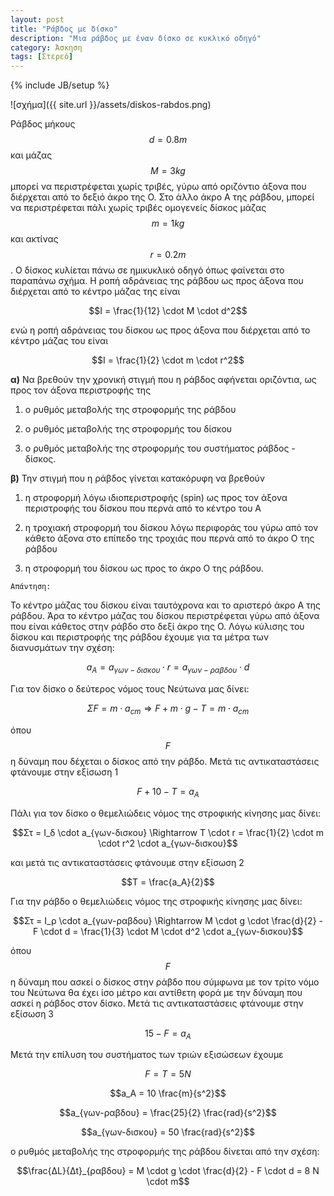 ```yaml
---
layout: post
title: "Ράβδος με δίσκο"
description: "Μια ράβδος με έναν δίσκο σε κυκλικό οδηγό"
category: Άσκηση
tags: [Στερεό]
---
```

{% include JB/setup %}


![σχήμα]({{ site.url }}/assets/diskos-rabdos.png) 


Ράβδος μήκους $$d = 0.8m$$ και μάζας $$M = 3kg$$ μπορεί να περιστρέφεται χωρίς τριβές, γύρω από οριζόντιο άξονα που διέρχεται από το δεξιό άκρο της Ο. Στο άλλο άκρο Α της ράβδου, μπορεί να περιστρέφεται πάλι χωρίς τριβές ομογενείς δίσκος μάζας $$m = 1kg$$ και ακτίνας $$r = 0.2m$$. O δίσκος κυλίεται πάνω σε ημικυκλικό οδηγό όπως φαίνεται στο παραπάνω σχήμα. Η ροπή αδράνειας της ράβδου ως προς άξονα που διέρχεται από το κέντρο μάζας της είναι

$$I = \frac{1}{12} \cdot M \cdot d^2$$

ενώ η ροπή αδράνειας του δίσκου ως προς άξονα που διέρχεται από το κέντρο μάζας του είναι

$$I = \frac{1}{2} \cdot m \cdot r^2$$


**α)** Να βρεθούν την χρονική στιγμή που η ράβδος αφήνεται οριζόντια, ως προς τον άξονα περιστροφής της

1) ο ρυθμός μεταβολής της στροφορμής της ράβδου 

2) ο ρυθμός μεταβολής της στροφορμής του δίσκου

3) ο ρυθμός μεταβολής της στροφορμής του συστήματος ράβδος - δίσκος.

**β)** Την στιγμή που η ράβδος γίνεται κατακόρυφη να βρεθούν 

1) η στροφορμή λόγω ιδιοπεριστροφής (spin) ως προς τον άξονα περιστροφής του δίσκου που περνά από το κέντρο του Α 

2) η τροχιακή στροφορμή του δίσκου λόγω περιφοράς του γύρω από τον κάθετο άξονα στο επίπεδο της τροχιάς που περνά από το άκρο Ο της ράβδου

3) η στροφορμή του δίσκου ως προς το άκρο Ο της ράβδου.


`Απάντηση:`


To κέντρο μάζας του δίσκου είναι ταυτόχρονα και το αριστερό άκρο Α της ράβδου. Άρα το κέντρο μάζας του δίσκου περιστρέφεται γύρω από άξονα που είναι κάθετος στην ράβδο στο δεξί άκρο της Ο. Λόγω κύλισης του δίσκου και περιστροφής της ράβδου έχουμε για τα μέτρα των διανυσμάτων την σχέση:

$$a_A = a_{γων-δισκου} \cdot r = a_{γων-ραβδου} \cdot d$$

Για τον δίσκο ο δεύτερος νόμος τους Νεύτωνα μας δίνει:

$$ΣF = m \cdot a_{cm} \Rightarrow F + m \cdot g - T = m \cdot a_{cm} $$

όπου $$F$$ η δύναμη που δέχεται ο δίσκος από την ράβδο. Μετά τις αντικαταστάσεις φτάνουμε στην εξίσωση 1

$$ F + 10 - T = a_A $$

Πάλι για τον δίσκο ο θεμελιώδεις νόμος της στροφικής κίνησης μας δίνει:

$$Στ = Ι_δ \cdot a_{γων-δισκου} \Rightarrow Τ \cdot r = \frac{1}{2} \cdot m \cdot r^2 \cdot a_{γων-δισκου}$$

και μετά τις αντικαταστάσεις φτάνουμε στην εξίσωση 2

$$Τ = \frac{a_A}{2}$$

Για την ράβδο ο θεμελιώδεις νόμος της στροφικής κίνησης μας δίνει:

$$Στ = Ι_ρ \cdot a_{γων-ραβδου} \Rightarrow Μ \cdot g \cdot \frac{d}{2} - F \cdot d = \frac{1}{3} \cdot M \cdot d^2 \cdot a_{γων-δισκου}$$

όπου $$F$$ η δύναμη που ασκεί ο δίσκος στην ράβδο που σύμφωνα με τον τρίτο νόμο του Νεύτωνα θα έχει ίσο μέτρο και αντίθετη φορά με την δύναμη που ασκεί η ράβδος στον δίσκο. Μετά τις αντικαταστάσεις φτάνουμε στην εξίσωση 3

$$15 - F = a_A$$

Μετά την επίλυση του συστήματος των τριών εξισώσεων έχουμε

$$F = T = 5N$$

$$a_A = 10 \frac{m}{s^2}$$

$$a_{γων-ραβδου} = \frac{25}{2} \frac{rad}{s^2}$$

$$a_{γων-δισκου} = 50 \frac{rad}{s^2}$$

ο ρυθμός μεταβολής της στροφορμής της ράβδου δίνεται από την σχέση:

$$\frac{ΔL}{Δt}_{ραβδου} = Μ \cdot g \cdot \frac{d}{2} - F \cdot d = 8 Ν \cdot m$$



